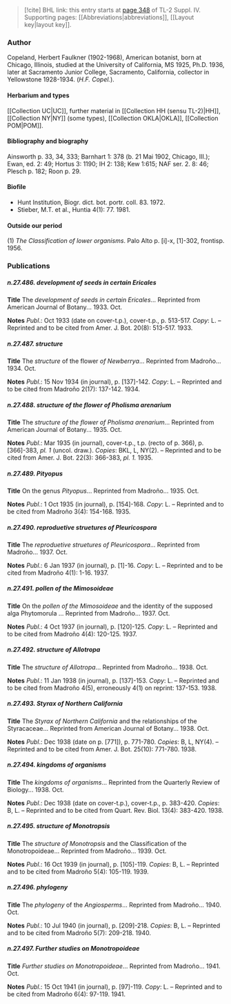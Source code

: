> [!cite] BHL link: this entry starts at [page 348](https://www.biodiversitylibrary.org/item/103860#page/358/mode/1up) of TL-2 Suppl. IV.
> Supporting pages: [[Abbreviations|abbreviations]], [[Layout key|layout key]].

### Author

Copeland, Herbert Faulkner (1902-1968), American botanist, born at Chicago, Illinois, studied at the University of California, MS 1925, Ph.D. 1936, later at Sacramento Junior College, Sacramento, California, collector in Yellowstone 1928-1934. (*H.F. Copel.*).

#### Herbarium and types

[[Collection UC|UC]], further material in [[Collection HH (sensu TL-2)|HH]], [[Collection NY|NY]] (some types), [[Collection OKLA|OKLA]], [[Collection POM|POM]].

#### Bibliography and biography

Ainsworth p. 33, 34, 333; Barnhart 1: 378 (b. 21 Mai 1902, Chicago, III.); Ewan, ed. 2: 49; Hortus 3: 1190; IH 2: 138; Kew 1:615; NAF ser. 2. 8: 46; Plesch p. 182; Roon p. 29.

#### Biofile

- Hunt Institution, Biogr. dict. bot. portr. coll. 83. 1972.
- Stieber, M.T. et al., Huntia 4(1): 77. 1981.

#### Outside our period

(1) *The Classification of lower organisms*. Palo Alto p. \[i\]-x, \[1\]-302, frontisp. 1956.

### Publications

##### n.27.486. development of seeds in certain Ericales

**Title**
The *development of seeds in certain Ericales*... Reprinted from American Journal of Botany... 1933. Oct.

**Notes**
*Publ*.: Oct 1933 (date on cover-t.p.), cover-t.p., p. 513-517. *Copy*: L. – Reprinted and to be cited from Amer. J. Bot. 20(8): 513-517. 1933.

##### n.27.487. structure

**Title**
The *structure* of the flower *of Newberrya*... Reprinted from Madroño... 1934. Oct.

**Notes**
*Publ*.: 15 Nov 1934 (in journal), p. \[137\]-142. *Copy*: L. – Reprinted and to be cited from Madroño 2(17): 137-142. 1934.

##### n.27.488. structure of the flower of Pholisma arenarium

**Title**
The *structure of the flower of Pholisma arenarium*... Reprinted from American Journal of Botany... 1935. Oct.

**Notes**
*Publ*.: Mar 1935 (in journal), cover-t.p., t.p. (recto of p. 366), p. \[366\]-383, *pl. 1* (uncol. draw.). *Copies*: BKL, L, NY(2). – Reprinted and to be cited from Amer. J. Bot. 22(3): 366-383, *pl. 1.* 1935.

##### n.27.489. Pityopus

**Title**
On the genus *Pityopus*... Reprinted from Madroño... 1935. Oct.

**Notes**
*Publ*.: 1 Oct 1935 (in journal), p. \[154\]-168. *Copy*: L. – Reprinted and to be cited from Madroño 3(4): 154-168. 1935.

##### n.27.490. reproduetive struetures of Pleuricospora

**Title**
The *reproduetive struetures of Pleuricospora*... Reprinted from Madroño... 1937. Oct.

**Notes**
*Publ*.: 6 Jan 1937 (in journal), p. \[1\]-16. *Copy*: L. – Reprinted and to be cited from Madroño 4(1): 1-16. 1937.

##### n.27.491. pollen of the Mimosoideae

**Title**
On the *pollen of the Mimosoideae* and the identity of the supposed alga Phytomorula ... Reprinted from Madroño... 1937. Oct.

**Notes**
*Publ*.: 4 Oct 1937 (in journal), p. \[120\]-125. *Copy*: L. – Reprinted and to be cited from Madroño 4(4): 120-125. 1937.

##### n.27.492. structure of Allotropa

**Title**
The *structure of Allotropa*... Reprinted from Madroño... 1938. Oct.

**Notes**
*Publ*.: 11 Jan 1938 (in journal), p. \[137\]-153. *Copy*: L. – Reprinted and to be cited from Madroño 4(5), erroneously 4(1) on reprint: 137-153. 1938.

##### n.27.493. Styrax of Northern California

**Title**
The *Styrax of Northern California* and the relationships of the Styracaceae... Reprinted from American Journal of Botany... 1938. Oct.

**Notes**
*Publ*.: Dec 1938 (date on p. \[771\]), p. 771-780. *Copies*: B, L, NY(4). – Reprinted and to be cited from Amer. J. Bot. 25(10): 771-780. 1938.

##### n.27.494. kingdoms of organisms

**Title**
The *kingdoms of organisms*... Reprinted from the Quarterly Review of Biology... 1938. Oct.

**Notes**
*Publ*.: Dec 1938 (date on cover-t.p.), cover-t.p., p. 383-420. *Copies*: B, L. – Reprinted and to be cited from Quart. Rev. Biol. 13(4): 383-420. 1938.

##### n.27.495. structure of Monotropsis

**Title**
The *structure of Monotropsis* and the Classification of the Monotropoideae... Reprinted from Madroño... 1939. Oct.

**Notes**
*Publ*.: 16 Oct 1939 (in journal), p. \[105\]-119. *Copies*: B, L. – Reprinted and to be cited from Madroño 5(4): 105-119. 1939.

##### n.27.496. phylogeny

**Title**
The *phylogeny* of the *Angiosperms*... Reprinted from Madroño... 1940. Oct.

**Notes**
*Publ*.: 10 Jul 1940 (in journal), p. \[209\]-218. *Copies*: B, L. – Reprinted and to be cited from Madroño 5(7): 209-218. 1940.

##### n.27.497. Further studies on Monotropoideae

**Title**
*Further studies on Monotropoideae*... Reprinted from Madroño... 1941. Oct.

**Notes**
*Publ*.: 15 Oct 1941 (in journal), p. \[97\]-119. *Copy*: L. – Reprinted and to be cited from Madroño 6(4): 97-119. 1941.

